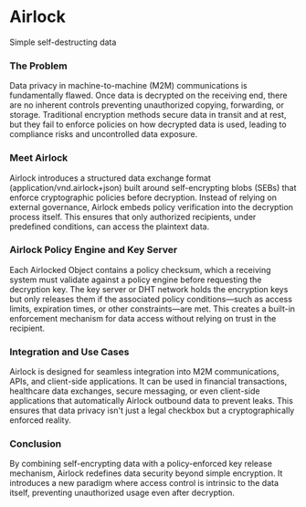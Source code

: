 # Airlock
Simple self-destructing data

### The Problem
Data privacy in machine-to-machine (M2M) communications is fundamentally flawed. Once data is decrypted on the receiving end, there are no inherent controls preventing unauthorized copying, forwarding, or storage. Traditional encryption methods secure data in transit and at rest, but they fail to enforce policies on how decrypted data is used, leading to compliance risks and uncontrolled data exposure.

### Meet Airlock
Airlock introduces a structured data exchange format (application/vnd.airlock+json) built around self-encrypting blobs (SEBs) that enforce cryptographic policies before decryption. Instead of relying on external governance, Airlock embeds policy verification into the decryption process itself. This ensures that only authorized recipients, under predefined conditions, can access the plaintext data.

### Airlock Policy Engine and Key Server
Each Airlocked Object contains a policy checksum, which a receiving system must validate against a policy engine before requesting the decryption key. The key server or DHT network holds the encryption keys but only releases them if the associated policy conditions—such as access limits, expiration times, or other constraints—are met. This creates a built-in enforcement mechanism for data access without relying on trust in the recipient.

### Integration and Use Cases
Airlock is designed for seamless integration into M2M communications, APIs, and client-side applications. It can be used in financial transactions, healthcare data exchanges, secure messaging, or even client-side applications that automatically Airlock outbound data to prevent leaks. This ensures that data privacy isn't just a legal checkbox but a cryptographically enforced reality.

### Conclusion
By combining self-encrypting data with a policy-enforced key release mechanism, Airlock redefines data security beyond simple encryption. It introduces a new paradigm where access control is intrinsic to the data itself, preventing unauthorized usage even after decryption.

